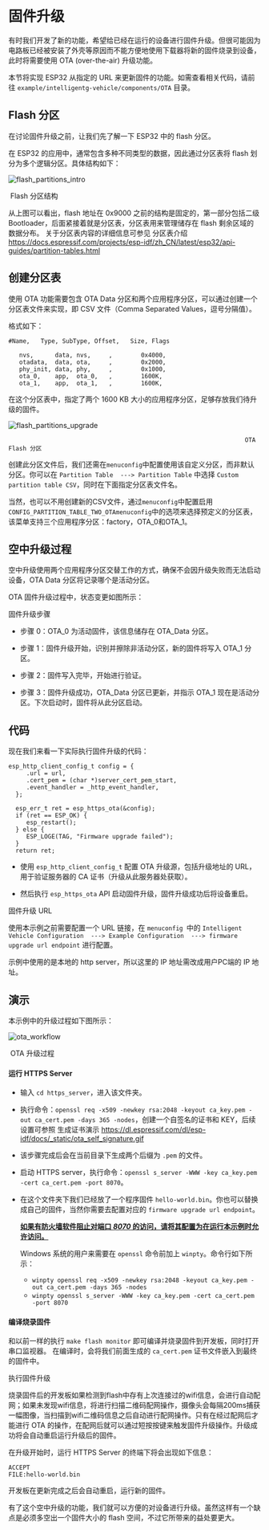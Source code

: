 固件升级
=================

有时我们开发了新的功能，希望给已经在运行的设备进行固件升级。但很可能因为电路板已经被安装了外壳等原因而不能方便地使用下载器将新的固件烧录到设备，此时将需要使用 OTA (over-the-air) 升级功能。

本节将实现 ESP32 从指定的 URL 来更新固件的功能。如需查看相关代码，请前往 ``example/intelligentg-vehicle/components/OTA`` 目录。


Flash 分区
----------------

在讨论固件升级之前，让我们先了解一下 ESP32 中的 flash 分区。

在 ESP32 的应用中，通常包含多种不同类型的数据，因此通过分区表将 flash 划分为多个逻辑分区。具体结构如下：

![flash_partitions_intro](_static/flash_partitions_intro.png)

​                                                                              Flash 分区结构



从上图可以看出，flash 地址在 0x9000 之前的结构是固定的，第一部分包括二级 Bootloader，后面紧接着就是分区表，分区表用来管理储存在 flash 剩余区域的数据分布。
关于分区表内容的详细信息可参见 分区表介绍<https://docs.espressif.com/projects/esp-idf/zh_CN/latest/esp32/api-guides/partition-tables.html>

## 创建分区表

使用 OTA 功能需要包含 OTA Data 分区和两个应用程序分区，可以通过创建一个分区表文件来实现，即 CSV 文件（Comma Separated Values，逗号分隔值）。

格式如下：

```
#Name,   Type, SubType, Offset,   Size, Flags

   nvs,      data, nvs,     ,        0x4000,
   otadata,  data, ota,     ,        0x2000,
   phy_init, data, phy,     ,        0x1000,
   ota_0,    app,  ota_0,   ,        1600K,
   ota_1,    app,  ota_1,   ,        1600K,
```

在这个分区表中，指定了两个 1600 KB 大小的应用程序分区，足够存放我们待升级的固件。

![flash_partitions_upgrade](_static/flash_partitions_upgrade.png)

 																	  OTA Flash 分区

创建此分区文件后，我们还需在``menuconfig``中配置使用该自定义分区，而非默认分区。你可以在 ``Partition Table  ---> Partition Table`` 中选择 ``Custom partition table CSV``，同时在下面指定分区表文件名。

当然，也可以不用创建新的CSV文件，通过``menuconfig``中配置启用``CONFIG_PARTITION_TABLE_TWO_OTAmenuconfig``中的选项来选择预定义的分区表，该菜单支持三个应用程序分区：factory，OTA_0和OTA_1。




空中升级过程
----------------

空中升级使用两个应用程序分区交替工作的方式，确保不会因升级失败而无法启动设备，OTA Data 分区将记录哪个是活动分区。

OTA 固件升级过程中，状态变更如图所示：


   固件升级步骤

-  步骤 0：OTA_0 为活动固件，该信息储存在 OTA_Data 分区。

-  步骤 1：固件升级开始，识别并擦除非活动分区，新的固件将写入 OTA_1 分区。

-  步骤 2：固件写入完毕，开始进行验证。

-  步骤 3：固件升级成功，OTA_Data 分区已更新，并指示 OTA_1 现在是活动分区。下次启动时，固件将从此分区启动。 


代码
--------

现在我们来看一下实际执行固件升级的代码：

    esp_http_client_config_t config = {
         .url = url,
         .cert_pem = (char *)server_cert_pem_start,
         .event_handler = _http_event_handler,
      };
    
      esp_err_t ret = esp_https_ota(&config);
      if (ret == ESP_OK) {
         esp_restart();
      } else {
         ESP_LOGE(TAG, "Firmware upgrade failed");
      }
      return ret;

-  使用 ``esp_http_client_config_t`` 配置 OTA 升级源，包括升级地址的 URL，用于验证服务器的 CA 证书（升级从此服务器处获取）。 

-  然后执行 `esp_https_ota` API 启动固件升级，固件升级成功后将设备重启。


固件升级 URL

使用本示例之前需要配置一个 URL 链接，在 `menuconfig `中的 ``Intelligent Vehicle Configuration  ---> Example Configuration  ---> firmware upgrade url endpoint`` 进行配置。

示例中使用的是本地的 http server，所以这里的 IP 地址需改成用户PC端的 IP 地址。


演示
----------

本示例中的升级过程如下图所示：

![ota_workflow](_static/ota_workflow.png)

​                                                                               OTA 升级过程

#### 运行 HTTPS Server

- 输入 ``cd https_server``，进入该文件夹。

- 执行命令：``openssl req -x509 -newkey rsa:2048 -keyout ca_key.pem -out ca_cert.pem -days 365 -nodes``，创建一个自签名的证书和 KEY，后续设置可参照 生成证书演示 <https://dl.espressif.com/dl/esp-idf/docs/_static/ota_self_signature.gif>

- 该步骤完成后会在当前目录下生成两个后缀为 `.pem` 的文件。

- 启动 HTTPS server，执行命令：``openssl s_server -WWW -key ca_key.pem -cert ca_cert.pem -port 8070``。

- 在这个文件夹下我们已经放了一个程序固件 `hello-world.bin`。你也可以替换成自己的固件，当然你需要去配置对应的 `firmware upgrade url endpoint`。

  

   **<u>如果有防火墙软件阻止对端口 *8070* 的访问，请将其配置为在运行本示例时允许访问。</u>**




   Windows 系统的用户来需要在 `openssl` 命令前加上 `winpty`。命令行如下所示：

   - ``winpty openssl req -x509 -newkey rsa:2048 -keyout ca_key.pem -out ca_cert.pem -days 365 -nodes``
   - ``winpty openssl s_server -WWW -key ca_key.pem -cert ca_cert.pem -port 8070``



#### 编译烧录固件

和以前一样的执行 ``make flash monitor`` 即可编译并烧录固件到开发板，同时打开串口监视器。
在编译时，会将我们前面生成的 ``ca_cert.pem`` 证书文件嵌入到最终的固件中。


执行固件升级


烧录固件后的开发板如果检测到flash中存有上次连接过的wifi信息，会进行自动配网；如果未发现wifi信息，将进行扫描二维码配网操作，摄像头会每隔200ms捕获一幅图像，当扫描到wifi二维码信息之后自动进行配网操作。只有在经过配网后才能进行 OTA 的操作，在配网后就可以通过短按按键来触发固件升级操作。升级成功将会自动重启运行升级后的固件。

在升级开始时，运行 HTTPS Server 的终端下将会出现如下信息：

    ACCEPT
    FILE:hello-world.bin

开发板在更新完成之后会自动重启，运行新的固件。


有了这个空中升级的功能，我们就可以方便的对设备进行升级。虽然这样有一个缺点是必须多空出一个固件大小的 flash 空间，不过它所带来的益处要更大。
